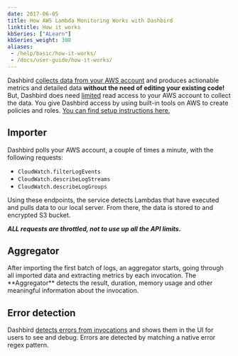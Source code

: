 ```yaml
---
date: 2017-06-05
title: How AWS Lambda Monitoring Works with Dashbird
linktitle: How it works
kbSeries: ["ALearn"]
kbSeries_weight: 300
aliases:
 - /help/basic/how-it-works/
 - /docs/user-guide/how-it-works/
---
```


Dashbird <u>collects data from your AWS account</u> and produces actionable metrics and detailed data **without the need of editing your existing code!**
But, Dashbird does need <u>limited</u> read access to your AWS account to collect the data. You give Dashbird access by using built-in tools on AWS to create policies and roles. [You can find setup instructions here.](/docs/user-guide/get-started)

<h2>
  <span class="h2 underlined bold">Importer</span>
</h2>

Dashbird polls your AWS account, a couple of times a minute, with the following requests:

- `CloudWatch.filterLogEvents`
- `CloudWatch.describeLogStreams`
- `CloudWatch.describeLogGroups`

Using these endpoints, the service detects Lambdas that have executed and pulls data to our local server. From there, the data is stored to and encrypted S3 bucket.

_**ALL requests are throttled, not to use up all the API limits.**_


<h2>
  <span class="h2 underlined bold">Aggregator</span>
</h2>
After importing the first batch of logs, an aggregator starts, going through all imported data and extracting metrics by each invocation. The **Aggregator** detects the result, duration, memory usage and other meaningful information about the invocation.

<h2>
  <span class="h2 underlined bold">Error detection</span>
</h2>
Dashbird <u>detects errors from invocations</u> and shows them in the UI for users to see and debug. Errors are detected by matching a native error regex pattern.
